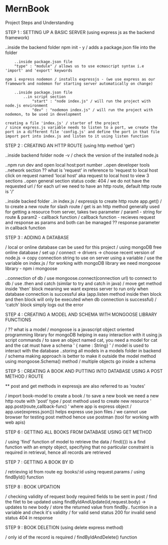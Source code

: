 # MernBook

Project Steps and Understanding

STEP 1 : SETTING UP A BASIC SERVER (using express js as the backend framework)

..inside the backend folder
npm init - y / adds a package.json file into the folder

        ..inside package.json file
        "type" : "module" / allows us to use ecmascript syntax i.e 'import' and 'export' keywords

    npm i express nodemon / installs expressjs - (we use express as our framework and nodemon for starting server automatically on change)

        ..inside package.json file
            ..in script section
                "start" : "node index.js" / will run the project with node.js environment
                "dev" : "nodemon index.js" / will run the project with nodemon, to be used in development

    creating a file 'index.js' / starter of the project
    / since express.js variable needs to listen to a port, we create the port in a different file 'config.js' and define the port in that file
    import port into index.js and listen to it using listen function

STEP 2 : CREATING AN HTTP ROUTE (using http method 'get')

..inside backend folder
node -v / check the version of the installed node.js

..npm run dev and open local host:port number
..open developer tools
..network section
?? what is 'request' in reference to 'request to local host
click on request named 'local host' aka request to local host to view 3 sections
..open general section
status code: 404 / we do not have the requested url
/ for each url we need to have an http route, default http route is '/'

..inside backed folder
..in index.js
/ expressjs to create http route
app.get() / to create a new route for slash route
/ get is an http method generally used for getting a resource from server, takes two parameter
/ param1 - string for route & param2 - callback function
/ callback function - recieves request and response as params and both can be managed
?? response parameter in callback function

STEP 3 : ADDING A DATABASE

/ local or online database can be used for this project
/ using mongoDB free online database
/ set up
/ connect -> drivers -> choose recent version of node.js -> copy connection string to use on server using a variable
/ use the variable on index.js
/ for working with mongoDB library we need mongoose library - npm i mongoose

..connection of db
/ use mongoose.connect(connection url) to connect to db
/ use .then and catch (similar to try and catch in java)
/ move get method inside 'then' block meaning we want express server to run only when database connection is successful aka (app.listen method inside then block and then block will only be executed when db connection is successful)
/ 'catch' block simply logs out the error

STEP 4 : CREATING A MODEL AND SCHEMA WITH MONGOOSE LIBRARY FUNCTIONS

/ ?? what is a model
/ mongoose is a javascript object oriented programming library for mongoDB helping in easy interaction with it using js script commands
/ to save an object named cat, you need a model for cat and the cat must have a schema ' { name : String} '
/ model is used to interact with the database
..storing all models in a models folder in backend
/ schema making approach is better to make it outside the model method using mongoose.Schema() method
/ multiple objects go inside a schema

STEP 5 : CREATING A BOOK AND PUTTING INTO DATABASE USING A POST METHOD / ROUTE

\*\* post and get methods in expressjs are also referred to as 'routes'

/ import book-model to create a book
/ to save a new book we need a new http route with 'post' type
/ post method used to create new resource ' app.post(route,callback-func) ' where app is express object
/ app.use(express.json()) helps express use json files
/ we cannot use browser for testing post method hence use postman (tool for working with web apis)

STEP 6 : GETTING ALL BOOKS FROM DATABASE USING GET METHOD

/ using 'find' function of model to retrieve the data
/ find({}) is a find function with an empty object, specifying that no particular constraint is required in retrieval, hence all records are retrieved

STEP 7 : GETTING A BOOK BY ID

/ retrieving id from route eg: books/:id using request.params
/ using findById() function

STEP 8 : BOOK UPDATION

/ checking validity of request body required fields to be sent in post
/ find the filet to be updated using findByIdAndUpdate(id,request.body) -> updates to new body
/ store the returned value from findBy.. fucntion in a variable and check it's validity
/ for valid send status 200 for invalid send status 404 in response

STEP 9 : BOOK DELETION (using delete express method)

/ only id of the record is required
/ findByIdAndDelete() function
